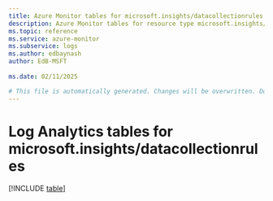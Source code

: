 ```yaml
---
title: Azure Monitor tables for microsoft.insights/datacollectionrules
description: Azure Monitor tables for resource type microsoft.insights/datacollectionrules
ms.topic: reference
ms.service: azure-monitor
ms.subservice: logs
ms.author: edbaynash
author: EdB-MSFT
   
ms.date: 02/11/2025

# This file is automatically generated. Changes will be overwritten. Do not change this file directly.
---
```


# Log Analytics tables for microsoft.insights/datacollectionrules  

[!INCLUDE [table](~/reusable-content/ce-skilling/azure/includes/azure-monitor/reference/tables/microsoft-insights_datacollectionrules-include.md)]

